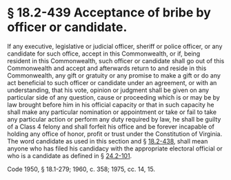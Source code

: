 # § 18.2-439 Acceptance of bribe by officer or candidate.

<p>If any executive, legislative or judicial officer, sheriff or police officer, or any candidate for such office, accept in this Commonwealth, or if, being resident in this Commonwealth, such officer or candidate shall go out of this Commonwealth and accept and afterwards return to and reside in this Commonwealth, any gift or gratuity or any promise to make a gift or do any act beneficial to such officer or candidate under an agreement, or with an understanding, that his vote, opinion or judgment shall be given on any particular side of any question, cause or proceeding which is or may be by law brought before him in his official capacity or that in such capacity he shall make any particular nomination or appointment or take or fail to take any particular action or perform any duty required by law, he shall be guilty of a Class 4 felony and shall forfeit his office and be forever incapable of holding any office of honor, profit or trust under the Constitution of Virginia. The word candidate as used in this section and § <a href='http://law.lis.virginia.gov/vacode/18.2-438/'>18.2-438</a>, shall mean anyone who has filed his candidacy with the appropriate electoral official or who is a candidate as defined in § <a href='http://law.lis.virginia.gov/vacode/24.2-101/'>24.2-101</a>.</p><p>Code 1950, § 18.1-279; 1960, c. 358; 1975, cc. 14, 15.</p>